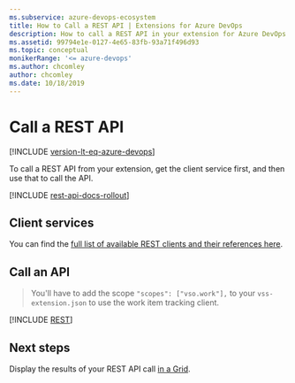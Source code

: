 ```yaml
---
ms.subservice: azure-devops-ecosystem
title: How to Call a REST API | Extensions for Azure DevOps 
description: How to call a REST API in your extension for Azure DevOps.
ms.assetid: 99794e1e-0127-4e65-83fb-93a71f496d93
ms.topic: conceptual
monikerRange: '<= azure-devops'
ms.author: chcomley
author: chcomley
ms.date: 10/18/2019
---
```


# Call a REST API

[!INCLUDE [version-lt-eq-azure-devops](../../includes/version-lt-eq-azure-devops.md)]

To call a REST API from your extension, get the client service first, and then use that to call the API.

[!INCLUDE [rest-api-docs-rollout](../../includes/rest-api-docs-rollout.md)]

## Client services

You can find the [full list of available REST clients and their references here](/previous-versions/azure/devops/extend/reference/client/rest-clients).

## Call an API

> You'll have to add the scope `"scopes": ["vso.work"],` to your `vss-extension.json` to use the work item tracking client.

[!INCLUDE [REST](../includes/procedures/call-rest-api-js.md)]

## Next steps

Display the results of your REST API call [in a Grid](/previous-versions/azure/devops/extend/develop/ui-controls/grido).
